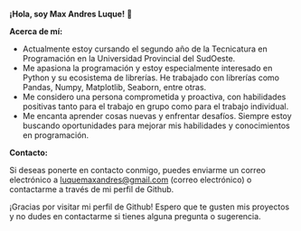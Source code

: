 **¡Hola, soy Max Andres Luque!** 👋

**Acerca de mí:**

- Actualmente estoy cursando el segundo año de la Tecnicatura en Programación en la Universidad Provincial del SudOeste.
- Me apasiona la programación y estoy especialmente interesado en Python y su ecosistema de librerías. He trabajado con librerías como Pandas, Numpy, Matplotlib, Seaborn, entre otras.
- Me considero una persona comprometida y proactiva, con habilidades positivas tanto para el trabajo en grupo como para el trabajo individual.
- Me encanta aprender cosas nuevas y enfrentar desafíos. Siempre estoy buscando oportunidades para mejorar mis habilidades y conocimientos en programación.

**Contacto:**

Si deseas ponerte en contacto conmigo, puedes enviarme un correo electrónico a luquemaxandres@gmail.com (correo electrónico) o contactarme a través de mi perfil de Github.

¡Gracias por visitar mi perfil de Github! Espero que te gusten mis proyectos y no dudes en contactarme si tienes alguna pregunta o sugerencia.

